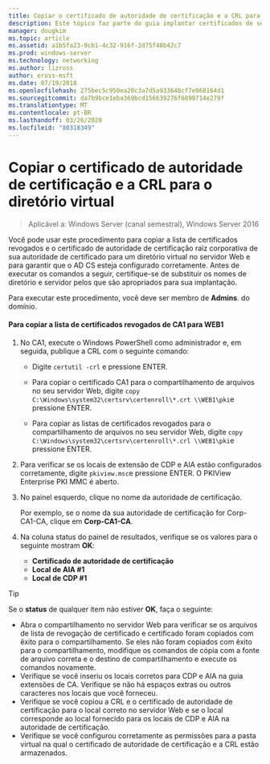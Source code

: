 ```yaml
---
title: Copiar o certificado de autoridade de certificação e a CRL para o diretório virtual
description: Este tópico faz parte do guia implantar certificados de servidor para implantações com e sem fio 802.1 X
manager: dougkim
ms.topic: article
ms.assetid: a1b5fa23-9cb1-4c32-916f-2d75f48b42c7
ms.prod: windows-server
ms.technology: networking
ms.author: lizross
author: eross-msft
ms.date: 07/19/2018
ms.openlocfilehash: 275bec5c950ea20c3a7d5a933648cf7e068164d1
ms.sourcegitcommit: da7b9bce1eba369bcd156639276f6899714e279f
ms.translationtype: MT
ms.contentlocale: pt-BR
ms.lasthandoff: 03/26/2020
ms.locfileid: "80318349"
---
```

# <a name="copy-the-ca-certificate-and-crl-to-the-virtual-directory"></a>Copiar o certificado de autoridade de certificação e a CRL para o diretório virtual

>Aplicável a: Windows Server (canal semestral), Windows Server 2016

Você pode usar este procedimento para copiar a lista de certificados revogados e o certificado de autoridade de certificação raiz corporativa de sua autoridade de certificado para um diretório virtual no servidor Web e para garantir que o AD CS esteja configurado corretamente. Antes de executar os comandos a seguir, certifique-se de substituir os nomes de diretório e servidor pelos que são apropriados para sua implantação.  
  
Para executar este procedimento, você deve ser membro de **Admins**. do domínio.  
  
#### <a name="to-copy-the-certificate-revocation-list-from-ca1-to-web1"></a>Para copiar a lista de certificados revogados de CA1 para WEB1  
  
1.  No CA1, execute o Windows PowerShell como administrador e, em seguida, publique a CRL com o seguinte comando:  
  
    - Digite `certutil -crl` e pressione ENTER.  

    - Para copiar o certificado CA1 para o compartilhamento de arquivos no seu servidor Web, digite `copy C:\Windows\system32\certsrv\certenroll\*.crt \\WEB1\pki`e pressione ENTER.  
    
    - Para copiar as listas de certificados revogados para o compartilhamento de arquivos no seu servidor Web, digite `copy C:\Windows\system32\certsrv\certenroll\*.crl \\WEB1\pki`e pressione ENTER.  
  
2.  Para verificar se os locais de extensão de CDP e AIA estão configurados corretamente, digite `pkiview.msc`e pressione ENTER. O PKIView Enterprise PKI MMC é aberto.  
  
3.  No painel esquerdo, clique no nome da autoridade de certificação.<p>Por exemplo, se o nome da sua autoridade de certificação for Corp-CA1-CA, clique em **Corp-CA1-CA**. 

4. Na coluna status do painel de resultados, verifique se os valores para o seguinte mostram **OK**:

    - **Certificado de autoridade de certificação**
    - **Local de AIA #1**
    - **Local de CDP #1**   
  
  
> [!TIP]  
> Se o **status** de qualquer item não estiver **OK**, faça o seguinte:  
> -   Abra o compartilhamento no servidor Web para verificar se os arquivos de lista de revogação de certificado e certificado foram copiados com êxito para o compartilhamento. Se eles não foram copiados com êxito para o compartilhamento, modifique os comandos de cópia com a fonte de arquivo correta e o destino de compartilhamento e execute os comandos novamente.  
> -   Verifique se você inseriu os locais corretos para CDP e AIA na guia extensões de CA. Verifique se não há espaços extras ou outros caracteres nos locais que você forneceu.  
> -   Verifique se você copiou a CRL e o certificado de autoridade de certificação para o local correto no servidor Web e se o local corresponde ao local fornecido para os locais de CDP e AIA na autoridade de certificação.  
> -   Verifique se você configurou corretamente as permissões para a pasta virtual na qual o certificado de autoridade de certificação e a CRL estão armazenados.  
  


